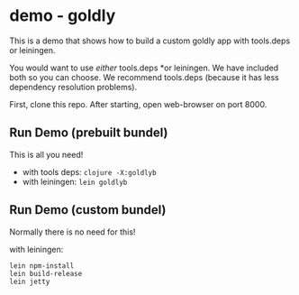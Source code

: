 # demo - goldly

This is a demo that shows how to build a custom goldly app
with tools.deps or leiningen.

You would want to use *either* tools.deps *or leiningen.
We have included both so you can choose.
We recommend tools.deps (because it has less dependency resolution problems).

First, clone this repo.
After starting, open web-browser on port 8000.


## Run Demo (prebuilt bundel)

This is all you need!

- with tools deps: `clojure -X:goldlyb`
- with leiningen: `lein goldlyb`


## Run Demo (custom bundel)

Normally there is no need for this!


with leiningen:
```
lein npm-install
lein build-release
lein jetty
```